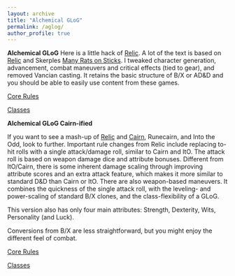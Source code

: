```yaml
---
layout: archive
title: "Alchemical GLoG"
permalink: /aglog/
author_profile: true
---
```


**Alchemical GLoG**
Here is a little hack of [Relic](https://lonely-adventurer.itch.io/relic-v3). A lot of the text is based on [Relic](https://lonely-adventurer.itch.io/relic-v3) and Skerples [Many Rats on Sticks](https://coinsandscrolls.blogspot.com/2019/10/osr-glog-based-homebrew-v2-many-rats-on.html). I tweaked character generation, advancement, combat maneuvers and critical effects (tied to gear), and removed Vancian casting. It retains the basic structure of B/X or AD&D and you should be able to easily use content from these games.

[Core Rules](https://alchemical-lich.github.io/aglog-rules/)

[Classes](https://alchemical-lich.github.io/aglog-classes/)


**Alchemical GLoG Cairn-ified**

If you want to see a mash-up of [Relic](https://lonely-adventurer.itch.io/relic-v3) and [Cairn](https://cairnrpg.com/), Runecairn, and Into the Odd, look to further. Important rule changes from Relic include replacing to-hit rolls with a single attack/damage roll, similar to Cairn and ItO. The attack roll is based on weapon damage dice and attribute bonuses. Different from ItO/Cairn, there is some inherent damage scaling through improving attribute scores and an extra attack feature, which makes it more similar to standard D&D than Cairn or ItO. There are also weapon-based maneuvers. It combines the quickness of the single attack roll, with the leveling- and power-scaling of standard B/X clones, and the class-flexibility of a GLoG.

This version also has only four main attributes: Strength, Dexterity, Wits, Personality (and Luck).

Conversions from B/X are less straightforward, but you might enjoy the different feel of combat.

[Core Rules](https://alchemical-lich.github.io/aglog-rules-nohit/)

[Classes](https://alchemical-lich.github.io/aglog-classes-nohit/)